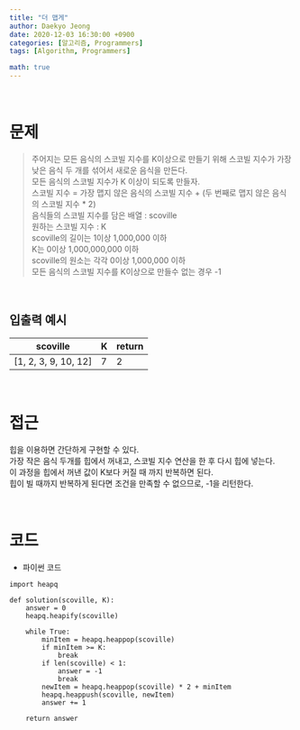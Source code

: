 ```yaml
---
title: "더 맵게"
author: Daekyo Jeong
date: 2020-12-03 16:30:00 +0900
categories: [알고리즘, Programmers]
tags: [Algorithm, Programmers]

math: true
---
```



<br/>

# 문제


> 주어지는 모든 음식의 스코빌 지수를 K이상으로 만들기 위해 스코빌 지수가 가장 낮은 음식 두 개를 섞어서 새로운 음식을 만든다.   
> 모든 음식의 스코빌 지수가 K 이상이 되도록 만들자.         
> 스코빌 지수 = 가장 맵지 않은 음식의 스코빌 지수 + (두 번째로 맵지 않은 음식의 스코빌 지수 * 2)   
> 음식들의 스코빌 지수를 담은 배열 : scoville   
> 원하는 스코빌 지수 : K   
> scoville의 길이는 1이상 1,000,000 이하      
> K는 0이상 1,000,000,000 이하   
> scoville의 원소는 각각 0이상 1,000,000 이하   
> 모든 음식의 스코빌 지수를 K이상으로 만들수 없는 경우 -1        

<br/>

## 입출력 예시



| scoville | K | return |
|--------|---|--------|
| [1, 2, 3, 9, 10, 12] | 7 | 2 |

<br/>

# 접근

힙을 이용하면 간단하게 구현할 수 있다.   
가장 작은 음식 두개를 힙에서 꺼내고, 스코빌 지수 연산을 한 후 다시 힙에 넣는다.   
이 과정을 힙에서 꺼낸 값이 K보다 커질 때 까지 반복하면 된다.   
힙이 빌 때까지 반복하게 된다면 조건을 만족할 수 없으므로, -1을 리턴한다.   


<br/>

# 코드

- 파이썬 코드   

```{.python}
import heapq

def solution(scoville, K):
    answer = 0
    heapq.heapify(scoville)

    while True:
        minItem = heapq.heappop(scoville)
        if minItem >= K:
            break
        if len(scoville) < 1:
            answer = -1
            break
        newItem = heapq.heappop(scoville) * 2 + minItem
        heapq.heappush(scoville, newItem)
        answer += 1        

    return answer
```

<br/>
